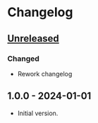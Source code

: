 # Changelog

## [Unreleased]

### Changed

- Rework changelog

## 1.0.0 - 2024-01-01

- Initial version.

[Unreleased]: https://github.com/inlavigo/gg_midi_vars/compare/1.0.0...HEAD
